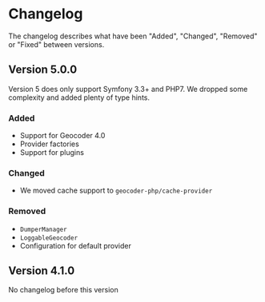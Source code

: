 # Changelog

The changelog describes what have been "Added", "Changed", "Removed" or "Fixed" between versions. 

## Version 5.0.0

Version 5 does only support Symfony 3.3+ and PHP7. We dropped some complexity and added plenty of type hints.  

### Added

- Support for Geocoder 4.0
- Provider factories
- Support for plugins

### Changed

- We moved cache support to `geocoder-php/cache-provider`

### Removed

- `DumperManager`
- `LoggableGeocoder`
- Configuration for default provider

## Version 4.1.0

No changelog before this version

